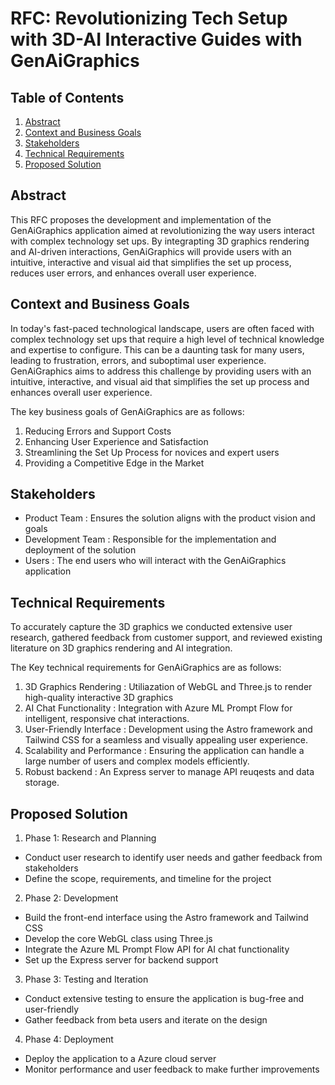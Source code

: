# RFC: Revolutionizing Tech Setup with 3D-AI Interactive Guides with GenAiGraphics

## Table of Contents
1. [Abstract](#abstract)
2. [Context and Business Goals](#context-and-business-goals)
3. [Stakeholders](#stakeholders)
4. [Technical Requirements](#technical-requirements)
5. [Proposed Solution](#proposed-solution)

## Abstract

This RFC proposes the development and implementation of the GenAiGraphics application aimed at revolutionizing the way users interact with complex technology set ups. By integrapting 3D graphics rendering and AI-driven interactions, GenAiGraphics will provide users with an intuitive, interactive  and visual aid that simplifies the set up process, reduces user errors, and enhances overall user experience.

## Context and Business Goals

In today's fast-paced technological landscape, users are often faced with complex technology set ups that require a high level of technical knowledge and expertise to configure. This can be a daunting task for many users, leading to frustration, errors, and suboptimal user experience. GenAiGraphics aims to address this challenge by providing users with an intuitive, interactive, and visual aid that simplifies the set up process and enhances overall user experience.

The key business goals of GenAiGraphics are as follows:

1. Reducing Errors and Support Costs
2. Enhancing User Experience and Satisfaction
3. Streamlining the Set Up Process for novices and expert users 
4. Providing a Competitive Edge in the Market

## Stakeholders

- Product Team : Ensures the solution aligns with the product vision and goals
- Development Team : Responsible for the implementation and deployment of the solution
- Users : The end users who will interact with the GenAiGraphics application

## Technical Requirements

To accurately capture the 3D graphics we conducted extensive user research, gathered feedback from customer support, and reviewed existing literature on 3D graphics rendering and AI integration. 

The Key technical requirements for GenAiGraphics are as follows:
1. 3D Graphics Rendering : Utiliazation of WebGL and Three.js to render high-quality interactive 3D graphics
2. AI Chat Functionality : Integration with Azure ML Prompt Flow for intelligent, responsive chat interactions.
3. User-Friendly Interface : Development using the Astro framework and Tailwind CSS for a seamless and visually appealing user experience.
4. Scalability and Performance : Ensuring the application can handle a large number of users and complex models efficiently.
5. Robust backend : An Express server to manage API reuqests and data storage.


## Proposed Solution
1. Phase 1: Research and Planning
- Conduct user research to identify user needs and gather feedback from stakeholders
- Define the scope, requirements, and timeline for the project
2. Phase 2: Development
- Build the front-end interface using the Astro framework and Tailwind CSS
- Develop the core WebGL class using Three.js 
- Integrate the Azure ML Prompt Flow API for AI chat functionality 
- Set up the Express server for backend support
3. Phase 3: Testing and Iteration
- Conduct extensive testing to ensure the application is bug-free and user-friendly
- Gather feedback from beta users and iterate on the design
4. Phase 4: Deployment
- Deploy the application to a Azure cloud server
- Monitor performance and user feedback to make further improvements

